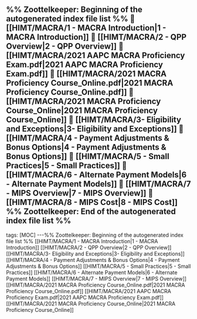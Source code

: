 %% Zoottelkeeper: Beginning of the autogenerated index file list  %%
📄 [[HIMT/MACRA/1 - MACRA Introduction|1 - MACRA Introduction]]
📄 [[HIMT/MACRA/2 - QPP Overview|2 - QPP Overview]]
📄 [[HIMT/MACRA/2021 AAPC MACRA Proficiency Exam.pdf|2021 AAPC MACRA Proficiency Exam.pdf]]
📄 [[HIMT/MACRA/2021 MACRA Proficiency Course_Online.pdf|2021 MACRA Proficiency Course_Online.pdf]]
📄 [[HIMT/MACRA/2021 MACRA Proficiency Course_Online|2021 MACRA Proficiency Course_Online]]
📄 [[HIMT/MACRA/3- Eligibility and Exceptions|3- Eligibility and Exceptions]]
📄 [[HIMT/MACRA/4 - Payment Adjustments & Bonus Options|4 - Payment Adjustments & Bonus Options]]
📄 [[HIMT/MACRA/5 - Small Practices|5 - Small Practices]]
📄 [[HIMT/MACRA/6 - Alternate Payment Models|6 - Alternate Payment Models]]
📄 [[HIMT/MACRA/7 - MIPS Overview|7 - MIPS Overview]]
📄 [[HIMT/MACRA/8 - MIPS Cost|8 - MIPS Cost]]
%% Zoottelkeeper: End of the autogenerated index file list  %%
---
tags: [MOC]
---%% Zoottelkeeper: Beginning of the autogenerated index file list  %%
[[HIMT/MACRA/1 - MACRA Introduction|1 - MACRA Introduction]]
[[HIMT/MACRA/2 - QPP Overview|2 - QPP Overview]]
[[HIMT/MACRA/3- Eligibility and Exceptions|3- Eligibility and Exceptions]]
[[HIMT/MACRA/4 - Payment Adjustments & Bonus Options|4 - Payment Adjustments & Bonus Options]]
[[HIMT/MACRA/5 - Small Practices|5 - Small Practices]]
[[HIMT/MACRA/6 - Alternate Payment Models|6 - Alternate Payment Models]]
[[HIMT/MACRA/7 - MIPS Overview|7 - MIPS Overview]]
[[HIMT/MACRA/2021 MACRA Proficiency Course_Online.pdf|2021 MACRA Proficiency Course_Online.pdf]]
[[HIMT/MACRA/2021 AAPC MACRA Proficiency Exam.pdf|2021 AAPC MACRA Proficiency Exam.pdf]]
[[HIMT/MACRA/2021 MACRA Proficiency Course_Online|2021 MACRA Proficiency Course_Online]]
